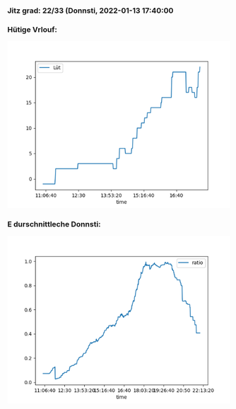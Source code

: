 ### Jitz grad: 22/33 (Donnsti, 2022-01-13 17:40:00

### Hütige Vrlouf:
![Graph](Today.png)

### E durschnittleche Donnsti:
![Graph](Donnsti.png)